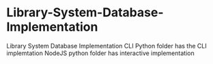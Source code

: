 # Library-System-Database-Implementation
Library System Database Implementation CLI
Python folder has the CLI implemtation
NodeJS python folder has interactive implementation
